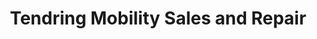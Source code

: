 ---
title: "Tendring Mobility Sales and Repair"
url: /clacton-on-sea/tendring-mobility-sales-and-repair/
shop: Autowerkstatt
---